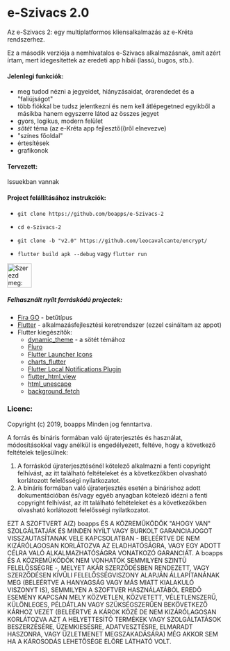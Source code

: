 # e-Szivacs 2.0

Az e-Szivacs 2: egy multiplatformos kliensalkalmazás az e-Kréta rendszerhez.

Ez a második verziója a nemhivatalos e-Szivacs alkalmazásnak, amit azért írtam, mert idegesítettek az eredeti app hibái (lassú, bugos, stb.).

#### Jelenlegi funkciók:
* meg tudod nézni a jegyeidet, hiányzásaidat, órarendedet és a "faliújságot"
* több fiókkal be tudsz jelentkezni és nem kell átlépegetned egyikből a másikba hanem egyszerre látod az összes jegyet
* gyors, logikus, modern felület
* *sötét* téma (az e-Kréta app fejlesztő(i)ről elnevezve)
* "színes főoldal"
* értesítések
* grafikonok
#### Tervezett:
Issuekban vannak

#### Project felállításához instrukciók:
* `git clone https://github.com/boapps/e-Szivacs-2`
* `cd e-Szivacs-2`
* `git clone -b "v2.0" https://github.com/leocavalcante/encrypt/`

* `flutter build apk --debug` vagy `flutter run`

<a href='https://play.google.com/store/apps/details?id=io.github.boapps.meSzivacs&pcampaignid=MKT-Other-global-all-co-prtnr-py-PartBadge-Mar2515-1'><img alt='Szerezd meg: Google Play' src='https://play.google.com/intl/en_us/badges/images/generic/hu_badge_web_generic.png' height=56px /></a>
##### Felhasznált nyílt forráskódú projectek:
* [Fira GO](https://github.com/bBoxType/FiraGO) - betűtípus
* [Flutter](https://github.com/flutter/flutter) - alkalmazásfejlesztési keretrendszer (ezzel csináltam az appot)
* Flutter kiegészítők:
  * [dynamic_theme](https://github.com/Norbert515/dynamic_theme) - a sötét témához
  * [Fluro](https://github.com/theyakka/fluro)
  * [Flutter Launcher Icons](https://github.com/fluttercommunity/flutter_launcher_icons)
  * [charts_flutter](https://github.com/google/charts)
  * [Flutter Local Notifications Plugin](https://github.com/MaikuB/flutter_local_notifications)
  * [flutter_html_view](https://github.com/PonnamKarthik/FlutterHtmlView)
  * [html_unescape](https://github.com/filiph/html_unescape)
  * [background_fetch](https://github.com/transistorsoft/flutter_background_fetch)

### Licenc:
Copyright (c) 2019, boapps
Minden jog fenntartva.

A forrás és bináris formában való újraterjesztés és használat, módosításokkal vagy anélkül is engedélyezett, feltéve, hogy a következő feltételek teljesülnek:

1. A forráskód újraterjesztésénél kötelező alkalmazni a fenti copyright felhívást, az itt található feltételeket és a következőkben olvasható korlátozott felelősségi nyilatkozatot.
2. A bináris formában való újraterjesztés esetén a binárishoz adott dokumentációban és/vagy egyéb anyagban kötelező idézni a fenti copyright felhívást, az itt található feltételeket és a következőkben olvasható korlátozott felelősségi nyilatkozatot.

EZT A SZOFTVERT A(Z) boapps ÉS A KÖZREMŰKÖDŐK "AHOGY VAN" SZOLGÁLTATJÁK ÉS MINDEN NYÍLT VAGY BURKOLT GARANCIAJOGOT VISSZAUTASÍTANAK VELE KAPCSOLATBAN - BELEÉRTVE DE NEM KIZÁRÓLAGOSAN KORLÁTOZVA AZ ELADHATÓSÁGRA, VAGY EGY ADOTT CÉLRA VALÓ ALKALMAZHATÓSÁGRA VONATKOZÓ GARANCIÁT. A boapps ÉS A KÖZREMŰKÖDŐK NEM VONHATÓK SEMMILYEN SZINTŰ FELELŐSSÉGRE -, MELYET AKÁR SZERZŐDÉSBEN RENDEZETT, VAGY SZERZŐDÉSEN KÍVÜLI FELELŐSSÉGVISZONY ALAPJÁN ÁLLAPÍTANÁNAK MEG (BELEÉRTVE A HANYAGSÁG VAGY MÁS MIATT KIALAKULÓ VISZONYT IS), SEMMILYEN A SZOFTVER HASZNÁLATÁBÓL EREDŐ ESEMÉNY KAPCSÁN MELY KÖZVETLEN, KÖZVETETT, VÉLETLENSZERŰ, KÜLÖNLEGES, PÉLDÁTLAN VAGY SZÜKSÉGSZERŰEN BEKÖVETKEZŐ KÁRHOZ VEZET (BELEÉRTVE A KÁROK KÖZÉ DE NEM KIZÁRÓLAGOSAN KORLÁTOZVA AZT A HELYETTESÍTŐ TERMÉKEK VAGY SZOLGÁLTATÁSOK BESZERZÉSÉRE, ÜZEMKIESÉSRE, ADATVESZTÉSRE, ELMARADT HASZONRA, VAGY ÜZLETMENET MEGSZAKADÁSÁRA) MÉG AKKOR SEM HA A KÁROSODÁS LEHETŐSÉGE ELŐRE LÁTHATÓ VOLT.
